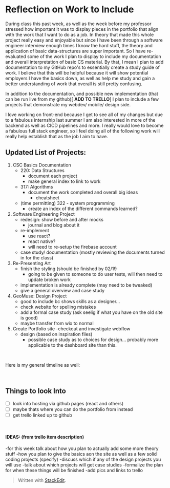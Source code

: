 
# Reflection on Work to Include

During class this past week, as well as the week before my professor stressed how important it was to display pieces in the portfolio that align with the work that I want to do as a job. In theory that made this whole project really easy and enjoyable but since I have been through a software engineer interview enough times I know the hard stuff, the theory and application of basic data-structures are super important. So I have re-evaluated some of the work I plan to display to include my documentation and overall interpretation of basic CS material. By that, I mean I plan to add documentation to my GitHub repo's to essentially create a study guide of work. I believe that this will be helpful because it will show potential employers I have the basics down, as well as help me study and gain a better understanding of work that overall is still pretty confusing. 

In addition to the documentation, and possible new implementation (that can be run live from my github)[ **ADD TO TRELLO**] I plan to include a few projects that demonstrate my webdev/ mobile/ design side. 

I love working on front-end because I get to see all of my changes but due to a fabulous internship last summer I am also interested in more of the backend as well as CICD pipelines and more. I really would love to become a fabulous full stack engineer, so I feel doing all of the following work will really help establish that as the job I aim to have.

## Updated List of Projects:
1. CSC Basics Documentation
	- 220: Data Structures
		- document each project
		- make general index to link to work
	- 317: Algorithms
		- document the work completed and overall big ideas
			- cheatsheet
	- (time permitting) 322 - system programming
		- create an index of the different commands learned?
2. Software Engineering Project
	- redesign: show before and after mocks
		- journal and blog about it
	- re-implement
		- use react?
		- react native?
		- will need to re-setup the firebase account
	- case study/ documentation (mostly reviewing the documents turned in for the class)
3. Re-Presenting Art
	- finish the styling (should be finished by 02/19
		- going to be given to someone to do user tests, will then need to update broken work
	- implementation is already complete (may need to be tweaked)
	- give a general overview and case study
4. GeoMuse: Design Project
	- good to include bc shows skills as a designer...
	- check website for spelling mistakes
	- add a formal case study (ask seelig if what you have on the old site is good)
	- maybe transfer from wix to normal
5. Create Portfolio site
	-checkout and investigate webflow
	- design (based on inspiration files)
		- possible case study as to choices for design... probably more applicable to the dashboard site than this. 

<br> 

Here is my general timeline as well:

<br>

## Things to look Into
- [ ] look into hosting via github pages (react and others)
- [ ] maybe thats where you can do the portfolio from instead
- [ ] get trello linked up to github

<br>

#### IDEAS: (from trello item description)
-for this week talk about how you plan to actually add some more theory stuff 
-how you plan to give the basics aon the site as well as a few solid coding projects (specify)
-discuss which if any of the design projects you will use
-talk about which projects will get case studies
-formalize the plan for when these things will be finished
-add pics and links to trello

> Written with [StackEdit](https://stackedit.io/).
<!--stackedit_data:
eyJoaXN0b3J5IjpbLTE1MTk1ODcyOTBdfQ==
-->